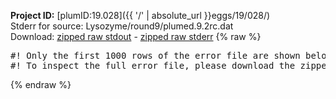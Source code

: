 **Project ID:** [plumID:19.028]({{ '/' | absolute_url }}eggs/19/028/)  
Stderr for source:  Lysozyme/round9/plumed.9.2rc.dat   
Download: [zipped raw stdout](plumed.9.2rc.dat.plumed_master.stdout.txt.zip) - [zipped raw stderr](plumed.9.2rc.dat.plumed_master.stderr.txt.zip) 
{% raw %}
<pre>
#! Only the first 1000 rows of the error file are shown below
#! To inspect the full error file, please download the zipped raw stderr file above
</pre>
{% endraw %}
